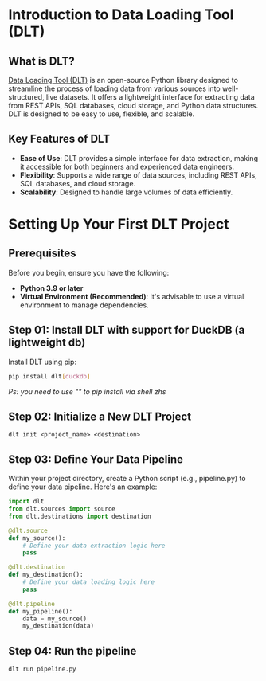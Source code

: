 # Introduction to Data Loading Tool (DLT)

## What is DLT?

[Data Loading Tool (DLT)](https://github.com/dlt-hub/dlt) is an open-source Python library designed to streamline the process of loading data from various sources into well-structured, live datasets. It offers a lightweight interface for extracting data from REST APIs, SQL databases, cloud storage, and Python data structures. DLT is designed to be easy to use, flexible, and scalable. 

## Key Features of DLT

- **Ease of Use**: DLT provides a simple interface for data extraction, making it accessible for both beginners and experienced data engineers.
- **Flexibility**: Supports a wide range of data sources, including REST APIs, SQL databases, and cloud storage.
- **Scalability**: Designed to handle large volumes of data efficiently.

# Setting Up Your First DLT Project

## Prerequisites

Before you begin, ensure you have the following:

- **Python 3.9 or later**
- **Virtual Environment (Recommended)**: It's advisable to use a virtual environment to manage dependencies.

## Step 01: Install DLT with support for DuckDB (a lightweight db)

Install DLT using pip:

```bash
pip install dlt[duckdb]
```

*Ps: you need to use ""  to pip install via shell zhs*

## Step 02:  Initialize a New DLT Project
````
dlt init <project_name> <destination>
````

## Step 03: Define Your Data Pipeline
Within your project directory, create a Python script (e.g., pipeline.py) to define your data pipeline. Here's an example:

````python
import dlt
from dlt.sources import source
from dlt.destinations import destination

@dlt.source
def my_source():
    # Define your data extraction logic here
    pass

@dlt.destination
def my_destination():
    # Define your data loading logic here
    pass

@dlt.pipeline
def my_pipeline():
    data = my_source()
    my_destination(data)
````

## Step 04: Run the pipeline

`dlt run pipeline.py`

